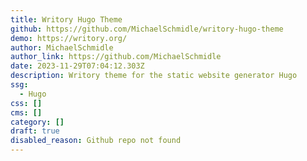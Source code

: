 ```yaml
---
title: Writory Hugo Theme
github: https://github.com/MichaelSchmidle/writory-hugo-theme
demo: https://writory.org/
author: MichaelSchmidle
author_link: https://github.com/MichaelSchmidle
date: 2023-11-29T07:04:12.303Z
description: Writory theme for the static website generator Hugo
ssg:
  - Hugo
css: []
cms: []
category: []
draft: true
disabled_reason: Github repo not found
---
```

